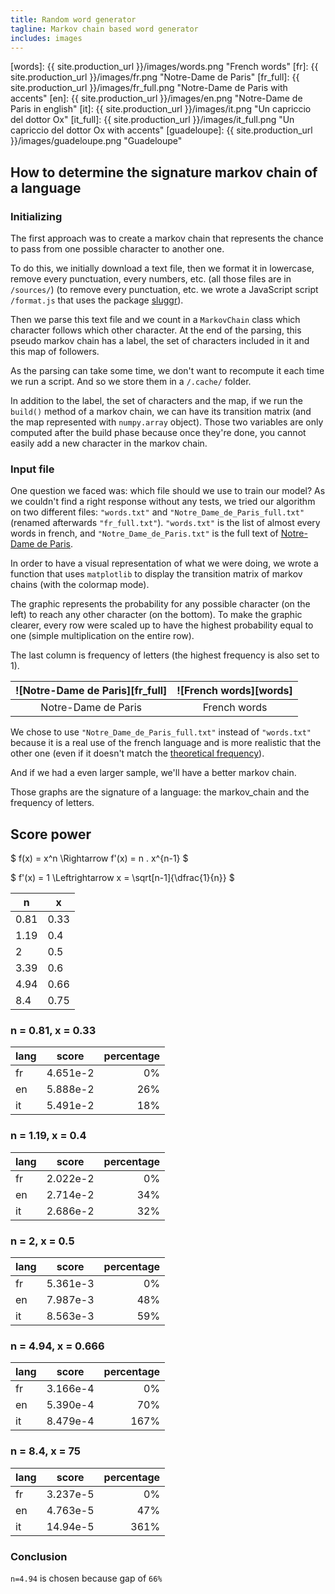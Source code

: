 ```yaml
---
title: Random word generator
tagline: Markov chain based word generator
includes: images
---
```


[words]: {{ site.production_url }}/images/words.png "French words"
[fr]: {{ site.production_url }}/images/fr.png "Notre-Dame de Paris"
[fr_full]: {{ site.production_url }}/images/fr_full.png "Notre-Dame de Paris with accents"
[en]: {{ site.production_url }}/images/en.png "Notre-Dame de Paris in english"
[it]: {{ site.production_url }}/images/it.png "Un capriccio del dottor Ox"
[it_full]: {{ site.production_url }}/images/it_full.png "Un capriccio del dottor Ox with accents"
[guadeloupe]: {{ site.production_url }}/images/guadeloupe.png "Guadeloupe"

## How to determine the signature markov chain of a language

### Initializing

The first approach was to create a markov chain that represents the chance to pass from one possible character to another one.

To do this, we initially download a text file, then we format it in lowercase, remove every punctuation, every numbers, etc. (all those files are in `/sources/`) (to remove every punctuation, etc. we wrote a JavaScript script `/format.js` that uses the package [sluggr](https://www.npmjs.com/package/sluggr)).

Then we parse this text file and we count in a `MarkovChain` class which character follows which other character. At the end of the parsing, this pseudo markov chain has a label, the set of characters included in it and this map of followers.

As the parsing can take some time, we don't want to recompute it each time we run a script. And so we store them in a `/.cache/` folder.

In addition to the label, the set of characters and the map, if we run the `build()` method of a markov chain, we can have its transition matrix (and the map represented with `numpy.array` object). Those two variables are only computed after the build phase because once they're done, you cannot easily add a new character in the markov chain.

### Input file

One question we faced was: which file should we use to train our model? As we couldn't find a right response without any tests, we tried our algorithm on two different files: `"words.txt"` and `"Notre_Dame_de_Paris_full.txt"` (renamed afterwards `"fr_full.txt"`). `"words.txt"` is the list of almost every words in french, and `"Notre_Dame_de_Paris.txt"` is the full text of [Notre-Dame de Paris](https://fr.wikisource.org/wiki/Notre-Dame_de_Paris).

In order to have a visual representation of what we were doing, we wrote a function that uses `matplotlib` to display the transition matrix of markov chains (with the colormap mode).

The graphic represents the probability for any possible character (on the left) to reach any other character (on the bottom). To make the graphic clearer, every row were scaled up to have the highest probability equal to one (simple multiplication on the entire row).

The last column is frequency of letters (the highest frequency is also set to 1).

| ![Notre-Dame de Paris][fr_full] | ![French words][words] |
| :-----------------------------: | :--------------------: |
|       Notre-Dame de Paris       |      French words      |

We chose to use `"Notre_Dame_de_Paris_full.txt"` instead of `"words.txt"` because it is a real use of the french language and is more realistic that the other one (even if it doesn't match the [theoretical frequency](https://fr.wikipedia.org/wiki/Wikip%C3%A9dia_en_fran%C3%A7ais)).

And if we had a even larger sample, we'll have a better markov chain.

Those graphs are the signature of a language: the markov_chain and the frequency of letters.

## Score power

$ f(x) = x^n \Rightarrow f'(x) = n . x^{n-1} $

$ f'(x) = 1 \Leftrightarrow x = \sqrt[n-1]{\dfrac{1}{n}} $

| n    | x    |
| ---- | ---- |
| 0.81 | 0.33 |
| 1.19 | 0.4  |
| 2    | 0.5  |
| 3.39 | 0.6  |
| 4.94 | 0.66 |
| 8.4  | 0.75 |

### n = 0.81, x = 0.33

| lang |  score   | percentage |
| :--- | :------: | ---------: |
| fr   | 4.651e-2 |         0% |
| en   | 5.888e-2 |        26% |
| it   | 5.491e-2 |        18% |

### n = 1.19, x = 0.4

| lang |  score   | percentage |
| :--- | :------: | ---------: |
| fr   | 2.022e-2 |         0% |
| en   | 2.714e-2 |        34% |
| it   | 2.686e-2 |        32% |

### n = 2, x = 0.5

| lang |  score   | percentage |
| :--- | :------: | ---------: |
| fr   | 5.361e-3 |         0% |
| en   | 7.987e-3 |        48% |
| it   | 8.563e-3 |        59% |

### n = 4.94, x = 0.666

| lang |  score   | percentage |
| :--- | :------: | ---------: |
| fr   | 3.166e-4 |         0% |
| en   | 5.390e-4 |        70% |
| it   | 8.479e-4 |       167% |

### n = 8.4, x = 75

| lang |  score   | percentage |
| :--- | :------: | ---------: |
| fr   | 3.237e-5 |         0% |
| en   | 4.763e-5 |        47% |
| it   | 14.94e-5 |       361% |

### Conclusion

`n=4.94` is chosen because gap of `66%`
